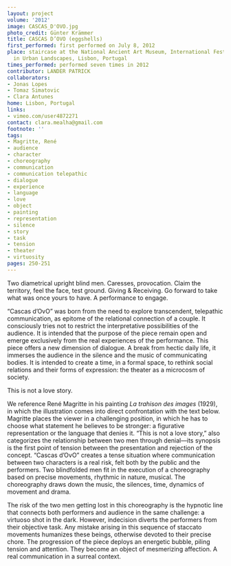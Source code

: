 ```yaml
---
layout: project
volume: '2012'
image: CASCAS_D'OVO.jpg
photo_credit: Günter Krämmer
title: CASCAS D’OVO (eggshells)
first_performed: first performed on July 8, 2012
place: staircase at the National Ancient Art Museum, International Festival of Dance
  in Urban Landscapes, Lisbon, Portugal
times_performed: performed seven times in 2012
contributor: LANDER PATRICK
collaborators:
- Jonas Lopes
- Tomaz Simatovic
- Clara Antunes
home: Lisbon, Portugal
links:
- vimeo.com/user4872271
contact: clara.mealha@gmail.com
footnote: ''
tags:
- Magritte, René
- audience
- character
- choreography
- communication
- communication telepathic
- dialogue
- experience
- language
- love
- object
- painting
- representation
- silence
- story
- task
- tension
- theater
- virtuosity
pages: 250-251
---
```


Two diametrical upright blind men. Caresses, provocation. Claim the territory, feel the face, test ground. Giving & Receiving. Go forward to take what was once yours to have. A performance to engage.

“Cascas d’OvO” was born from the need to explore transcendent, telepathic communication, as epitome of the relational connection of a couple. It consciously tries not to restrict the interpretative possibilities of the audience. It is intended that the purpose of the piece remain open and emerge exclusively from the real experiences of the performance. This piece offers a new dimension of dialogue. A break from hectic daily life, it immerses the audience in the silence and the music of communicating bodies. It is intended to create a time, in a formal space, to rethink social relations and their forms of expression: the theater as a microcosm of society.

This is not a love story.

We reference René Magritte in his painting _La trahison des images_ (1929), in which the illustration comes into direct confrontation with the text below. Magritte places the viewer in a challenging position, in which he has to choose what statement he believes to be stronger: a figurative representation or the language that denies it. “This is not a love story,” also categorizes the relationship between two men through denial—its synopsis is the first point of tension between the presentation and rejection of the concept. “Cascas d’OvO” creates a tense situation where communication between two characters is a real risk, felt both by the public and the performers. Two blindfolded men fit in the execution of a choreography based on precise movements, rhythmic in nature, musical. The choreography draws down the music, the silences, time, dynamics of movement and drama.

The risk of the two men getting lost in this choreography is the hypnotic line that connects both performers and audience in the same challenge: a virtuoso shot in the dark. However, indecision diverts the performers from their objective task. Any mistake arising in this sequence of staccato movements humanizes these beings, otherwise devoted to their precise chore. The progression of the piece deploys an energetic bubble, piling tension and attention. They become an object of mesmerizing affection. A real communication in a surreal context.
